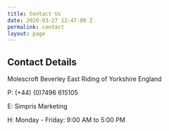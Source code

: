 ```yaml
---
title: Contact Us
date: 2020-03-27 12:47:00 Z
permalink: contact
layout: page
---
```


## Contact Details
Molescroft
Beverley
East Riding of Yorkshire
England

 P: (+44) (0)7496 615105

 E: Simpris Marketing

 H: Monday - Friday: 9:00 AM to 5:00 PM